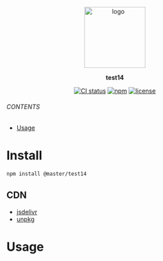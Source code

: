 <br><br>
<p align="center">
    <img src="https://raw.githubusercontent.com/master-style/package/document/images/logo-and-text.svg" alt="logo" width="142">
</p>
<p align="center">
    <b><!-- name -->test14<!----></b>
</p>
<p align="center"><!-- package.description --><!----></p>
<p align="center"><!-- badges.map((badge) => `<a href="${badge.href}"><img src="${badge.src}" alt="${badge.alt}"></a>`).join('&nbsp;')--><a href="https://circleci.com/gh/1tryer/workflows/1tryer/tree/main"><img src="https://img.shields.io/circleci/build/github/1tryer/test14/main.svg?logo=circleci&logoColor=fff&label=CircleCI" alt="CI status"></a>&nbsp;<a href="https://www.npmjs.com/@master/test14"><img src="https://img.shields.io/npm/v/@master/test14.svg?logo=npm&logoColor=fff&label=NPM&color=limegreen" alt="npm"></a>&nbsp;<a href="https://circleci.com/gh/1tryer/workflows/1tryer/tree/main"><img src="https://img.shields.io/github/license/1tryer/test14" alt="license"></a><!----></p>

###### CONTENTS
- [Usage](#usage)

# Install
```sh
npm install @master/test14
```
## CDN
<!-- cdns.map((cdn) => `\n- [${cdn.name}](${cdn.href})`).join('') -->
- [jsdelivr](https://www.jsdelivr.com/package/npm/@master/test14)
- [unpkg](https://unpkg.com/@master/test14)<!---->

# Usage